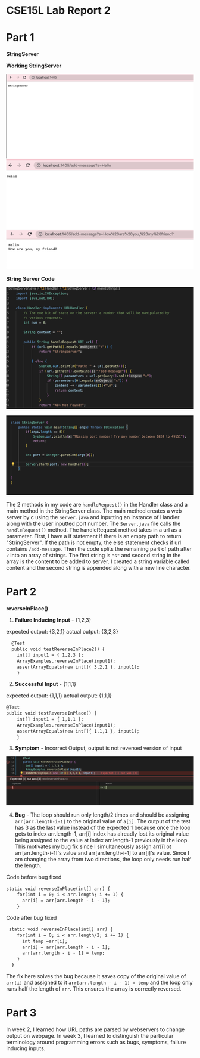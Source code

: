 CSE15L Lab Report 2
=====


# __Part 1__

__StringServer__

__Working StringServer__

![Image](StringSrvr1.png)
![Image](StringSrvr2.png)
![Image](StringSrvr3.png)

__String Server Code__

![Image](StringServerCode1.png)

![Image](StringServerCode2.png)

The 2 methods in my code are `handleRequest()` in the Handler class and a main method in the StringServer class. The main method creates a web server by
c using the `Server.java` and inputting an instance of Handler along with the user inputted port number. The `Server.java` file calls the `handleRequest()` method.
The handleRequest method takes in a url as a parameter. First, I have a if statement if there is an empty path to return "StringServer".
If the path is not empty, the else statement checks if url contains `/add-message`. Then the code splits the remaining part of path after `?` into an array of strings.
The first string is `"s"` and second string in the array is the content to be added to server. I created a string variable called content and 
the second string is appended along with a new line character.


# __Part 2__


__reverseInPlace()__

1) __Failure Inducing Input__ - {1,2,3}

expected output: {3,2,1}  actual output: {3,2,3}
```
  @Test
  public void testReverseInPlace2() {
    int[] input1 = { 1,2,3 };
    ArrayExamples.reverseInPlace(input1);
    assertArrayEquals(new int[]{ 3,2,1 }, input1);
	}

```

2) __Successful Input__  - {1,1,1}

expected output: {1,1,1}  actual output: {1,1,1}

```
@Test 
public void testReverseInPlace() {
    int[] input1 = { 1,1,1 };
    ArrayExamples.reverseInPlace(input1);
    assertArrayEquals(new int[]{ 1,1,1 }, input1);
	}
```


3) __Symptom__ - Incorrect Output, output is not reversed version of input

![Image](symptom.png)


4) __Bug__ - The loop should run only length/2 times and should be assigning `arr[arr.length-i-1]` to the original value of `a[i]`.
The output of the test has 3 as the last value instead of the expected 1 because once the loop gets to index arr.length-1, arr[i] index has alreadly lost its original value being assigned to the value at index arr.length-1 previously in the loop. This motivates my bug fix since I simultaneously assign arr[i] ot arr[arr.length-i-1]'s value and arr[arr.length-i-1] to arr[i]'s value. Since I am changing the array from two directions, the loop only needs run half the length.

Code before bug fixed
```
static void reverseInPlace(int[] arr) {
    for(int i = 0; i < arr.length; i += 1) {
      arr[i] = arr[arr.length - i - 1];
    }

```


Code after bug fixed 
```
 static void reverseInPlace(int[] arr) {
    for(int i = 0; i < arr.length/2; i += 1) {
      int temp =arr[i];
      arr[i] = arr[arr.length - i - 1];
      arr[arr.length - i - 1] = temp;
    }
  }

```
The fix here solves the bug because it saves copy of the original value of `arr[i]` and assigned to it `arr[arr.length - i - 1] = temp` and the loop only
runs half the length of `arr`. This ensures the array is correctly reversed.
# __Part 3__

In week 2, I learned how URL paths are parsed by webservers to change output on webpage. In week 3, I learned to distinguish the particular terminology
around programming errors such as bugs, symptoms, failure inducing inputs.




